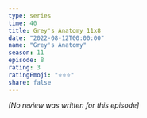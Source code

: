 ```yaml
---
type: series
time: 40
title: Grey's Anatomy 11x8
date: "2022-08-12T00:00:00"
name: "Grey's Anatomy"
season: 11
episode: 8
rating: 3
ratingEmoji: "⭐️⭐️⭐️"
share: false
---
```


_[No review was written for this episode]_
